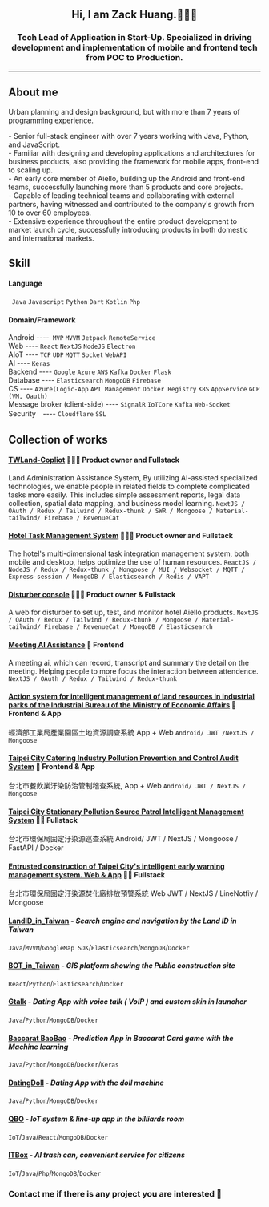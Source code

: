 <h2 align="center">
  Hi, I am Zack Huang.👋👋👋
</h2>
<h3 align="center">
  Tech Lead of Application in Start-Up. Specialized in driving development and implementation of mobile and frontend tech from POC to Production.
</h3>

<hr>

## About me
<p>
  Urban planning and design background, but with more than 7 years of programming experience.<br/>
</p>
- Senior full-stack engineer with over 7 years working with Java, Python, and JavaScript.<br/>
- Familiar with designing and developing applications and architectures for business products, also providing the framework for mobile apps, front-end to scaling up.<br/>
- An early core member of Aiello, building up the Android and front-end teams, successfully launching more than 5 products and core projects.<br/>
- Capable of leading technical teams and collaborating with external partners, having witnessed and contributed to the company's growth from 10 to over 60 employees.<br/>
- Extensive experience throughout the entire product development to market launch cycle, successfully introducing products in both domestic and international markets.<br/>

## Skill
#### Language 
` Java`  `Javascript`   `Python`  `Dart`  `Kotlin`  `Php` 

#### Domain/Framework
Android ----` MVP`  `MVVM`  `Jetpack`  `RemoteService` <br>
Web ---- `React`  `NextJS`  `NodeJS`  `Electron`<br>
AIoT ---- `TCP`  `UDP`  `MQTT`  `Socket`  `WebAPI`<br>
AI ---- `Keras`<br>
Backend ---- `Google`  `Azure`  `AWS`  `Kafka`  `Docker`  `Flask`<br>
Database ---- `Elasticsearch`  `MongoDB`  `Firebase`<br>
CS ---- `Azure(Logic-App` `API Management` `Docker Registry`  `K8S`  `AppService`  `GCP (VM, Oauth)`<br>
Message broker (client-side) ---- `SignalR`  `IoTCore`  `Kafka`  `Web-Socket`<br>
Security　---- `Cloudflare` `SSL`<br>

## Collection of works
#### [TWLand-Copliot](#) 💪💪💪 Product owner and Fullstack
Land Administration Assistance System, By utilizing AI-assisted specialized technologies, we enable people in related fields to complete complicated tasks more easily. This includes simple assessment reports, legal data collection, spatial data mapping, and business model learning.
`NextJS / OAuth / Redux / Tailwind / Redux-thunk / SWR / Mongoose / Material-tailwind/ Firebase / RevenueCat`

#### [Hotel Task Management System](#) 💪💪💪 Product owner and Fullstack
The hotel's multi-dimensional task integration management system, both mobile and desktop, helps optimize the use of human resources.
`ReactJS / NodeJS / Redux / Redux-thunk / Mongoose / MUI / Websocket / MQTT / Express-session / MongoDB / Elasticsearch / Redis / VAPT`

#### [Disturber console](#) 💪💪💪 Product owner & Fullstack
A web for disturber to set up, test, and monitor hotel Aiello products.
`NextJS / OAuth / Redux / Tailwind / Redux-thunk / Mongoose / Material-tailwind/ Firebase / RevenueCat / MongoDB / Elasticsearch`

#### [Meeting AI Assistance](#) 💪 Frontend
A meeting ai, which can record, transcript and summary the detail on the meeting. Helping people to more focus the interaction between attendence.
`NextJS / OAuth / Redux / Tailwind / Redux-thunk`

#### [Action system for intelligent management of land resources in industrial parks of the Industrial Bureau of the Ministry of Economic Affairs](#) 💪  Frontend & App
經濟部工業局產業園區土地資源調查系統 App + Web
`Android/ JWT /NextJS / Mongoose`

#### [Taipei City Catering Industry Pollution Prevention and Control Audit System](#) 💪  Frontend & App
台北市餐飲業汙染防治管制稽查系統, App + Web
`Android/ JWT / NextJS / Mongoose`

#### [Taipei City Stationary Pollution Source Patrol Intelligent Management System](#) 💪💪  Fullstack
台北市環保局固定汙染源巡查系統
Android/ JWT / NextJS / Mongoose / FastAPI / Docker

#### [Entrusted construction of Taipei City's intelligent early warning management system. Web & App](#) 💪💪 Fullstack
台北市環保局固定汙染源焚化廠排放預警系統 Web
JWT / NextJS / LineNotfiy / Mongoose 


#### [LandID_in_Taiwan](https://play.google.com/store/apps/details?id=com.cochenct.cn_taiwan&hl=zh_TW&gl=US) - _Search engine and navigation by the Land ID in Taiwan_
`Java`/`MVVM`/`GoogleMap SDK`/`Elasticsearch`/`MongoDB`/`Docker`

#### [BOT_in_Taiwan](#) - _GIS platform showing the Public construction site_
`React`/`Python`/`Elasticsearch`/`Docker`

#### [Gtalk](#) - _Dating App with voice talk ( VoIP ) and custom skin in launcher_
`Java`/`Python`/`MongoDB`/`Docker`

#### [Baccarat BaoBao](#) - _Prediction App in Baccarat Card game with the Machine learning_ 
`Java`/`Python`/`MongoDB`/`Docker`/`Keras`

#### [DatingDoll](#) - _Dating App with the doll machine_ 
`Java`/`Python`/`MongoDB`/`Docker`

#### [QBO](#) - _IoT system & line-up app in the billiards room_ 
`IoT`/`Java`/`React`/`MongoDB`/`Docker`

#### [ITBox](#) - _AI trash can,  convenient service for citizens_ 
`IoT`/`Java`/`Php`/`MongoDB`/`Docker`


<h3>Contact me if there is any project you are interested 🙂

<!--
**hchuang1990/hchuang1990** is a ✨ _special_ ✨ repository because its `README.md` (this file) appears on your GitHub profile.

Here are some ideas to get you started:

- 🔭 I’m currently working on ...
- 🌱 I’m currently learning ...
- 👯 I’m looking to collaborate on ...
- 🤔 I’m looking for help with ...
- 💬 Ask me about ...
- 📫 How to reach me: ...
- 😄 Pronouns: ...
- ⚡ Fun fact: ...
-->
